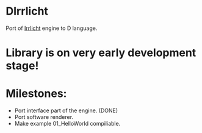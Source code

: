 DIrrlicht
=========

Port of [Irrlicht](http://irrlicht.sourceforge.net/) engine to D language.

<b>Library is on very early development stage!</b>
==================================================


Milestones:
===========
* Port interface part of the engine. (DONE)
* Port software renderer.
* Make example 01_HelloWorld compiliable.
